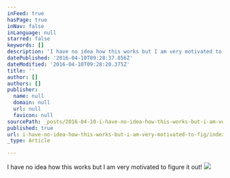 ```yaml
---
inFeed: true
hasPage: true
inNav: false
inLanguage: null
starred: false
keywords: []
description: 'I have no idea how this works but I am very motivated to figure it out!'
datePublished: '2016-04-10T09:28:37.856Z'
dateModified: '2016-04-10T09:28:20.375Z'
title: ''
author: []
authors: []
publisher:
  name: null
  domain: null
  url: null
  favicon: null
sourcePath: _posts/2016-04-10-i-have-no-idea-how-this-works-but-i-am-very-motivated-to-fig.md
published: true
url: i-have-no-idea-how-this-works-but-i-am-very-motivated-to-fig/index.html
_type: Article

---
```

I have no idea how this works but I am very motivated to figure it out!
![](https://the-grid-user-content.s3-us-west-2.amazonaws.com/f57084e2-5f32-4f40-ac57-f1d7fac1c959.jpg)
